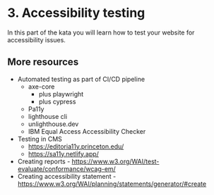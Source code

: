 # 3. Accessibility testing

In this part of the kata you will learn how to test your website for accessibility issues.

## More resources

- Automated testing as part of CI/CD pipeline
  - axe-core
    - plus playwright
    - plus cypress
  - Pa11y
  - lighthouse cli
  - unlighthouse.dev
  - IBM Equal Access Accessibility Checker
- Testing in CMS
  - https://editoria11y.princeton.edu/
  - https://sa11y.netlify.app/
- Creating reports - https://www.w3.org/WAI/test-evaluate/conformance/wcag-em/
- Creating accessibility statement - https://www.w3.org/WAI/planning/statements/generator/#create
